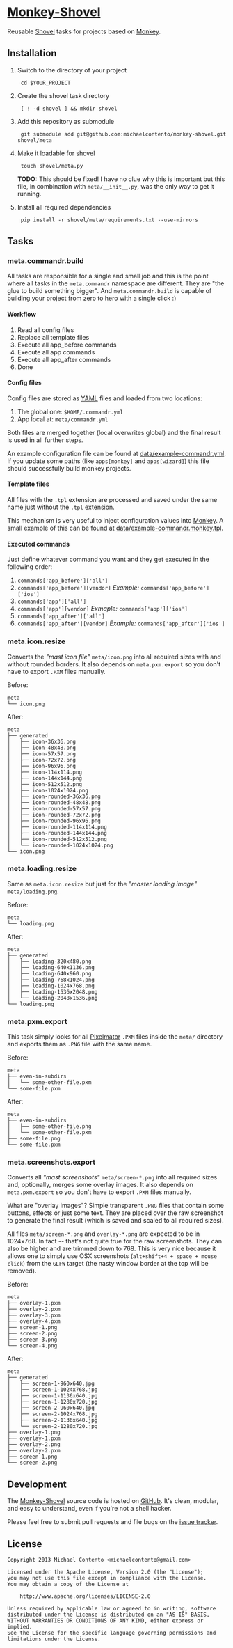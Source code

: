 # [Monkey-Shovel][]

Reusable [Shovel][] tasks for projects based on [Monkey][].

## Installation

1. Switch to the directory of your project

        cd $YOUR_PROJECT

1. Create the shovel task directory

        [ ! -d shovel ] && mkdir shovel

1. Add this repository as submodule

        git submodule add git@github.com:michaelcontento/monkey-shovel.git shovel/meta

1. Make it loadable for shovel

        touch shovel/meta.py

    **TODO:** This should be fixed! I have no clue why this is important but
    this file, in combination with `meta/__init__.py`, was the only way to get
    it running.

1. Install all required dependencies

        pip install -r shovel/meta/requirements.txt --use-mirrors

## Tasks

### meta.commandr.build

All tasks are responsible for a single and small job and this is the point where
all tasks in the `meta.commandr` namespace are different. They are "the glue
to build something bigger". And `meta.commandr.build` is capable of
building your project from zero to hero with a single click :)

#### Workflow

1. Read all config files
1. Replace all template files
1. Execute all app\_before commands
1. Execute all app commands
1. Execute all app\_after commands
1. Done

#### Config files

Config files are stored as [YAML][] files and loaded from two locations:

1. The global one: `$HOME/.commandr.yml`
1. App local at: `meta/commandr.yml`

Both files are merged together (local overwrites global) and the final result
is used in all further steps.

An example configuration file can be found at [data/example-commandr.yml][].
If you update some paths (like `apps[monkey]` and `apps[wizard]`) this file
should successfully build monkey projects.

#### Template files

All files with the `.tpl` extension are processed and saved under the same name
just without the `.tpl` extension.

This mechanism is very useful to inject configuration values into [Monkey][]. A
small example of this can be found at [data/example-commandr.monkey.tpl].

#### Executed commands

Just define whatever command you want and they get executed in the following
order:

1. `commands['app_before']['all']`
1. `commands['app_before'][vendor]` *Example:* `commands['app_before']['ios']`
1. `commands['app']['all']`
1. `commands['app'][vendor]` *Exmaple:* `commands['app']['ios']`
1. `commands['app_after']['all']`
1. `commands['app_after'][vendor]` *Example:* `commands['app_after']['ios']`

### meta.icon.resize

Converts the _"mast icon file"_ `meta/icon.png` into all required sizes with and
without rounded borders. It also depends on `meta.pxm.export` so you don't have
to export `.PXM` files manually.

Before:

    meta
    └── icon.png

After:

    meta
    ├── generated
    │   ├── icon-36x36.png
    │   ├── icon-48x48.png
    │   ├── icon-57x57.png
    │   ├── icon-72x72.png
    │   ├── icon-96x96.png
    │   ├── icon-114x114.png
    │   ├── icon-144x144.png
    │   ├── icon-512x512.png
    │   ├── icon-1024x1024.png
    │   ├── icon-rounded-36x36.png
    │   ├── icon-rounded-48x48.png
    │   ├── icon-rounded-57x57.png
    │   ├── icon-rounded-72x72.png
    │   ├── icon-rounded-96x96.png
    │   ├── icon-rounded-114x114.png
    │   ├── icon-rounded-144x144.png
    │   ├── icon-rounded-512x512.png
    │   └── icon-rounded-1024x1024.png
    └── icon.png

### meta.loading.resize

Same as `meta.icon.resize` but just for the _"master loading image"_
`meta/loading.png`.

Before:

    meta
    └── loading.png

After:

    meta
    ├── generated
    │   ├── loading-320x480.png
    │   ├── loading-640x1136.png
    │   ├── loading-640x960.png
    │   ├── loading-768x1024.png
    │   ├── loading-1024x768.png
    │   ├── loading-1536x2048.png
    │   └── loading-2048x1536.png
    └── loading.png

### meta.pxm.export

This task simply looks for all [Pixelmator][] `.PXM` files inside the `meta/`
directory and exports them as `.PNG` file with the same name.

Before:

    meta
    ├── even-in-subdirs
    │   └── some-other-file.pxm
    └── some-file.pxm

After:

    meta
    ├── even-in-subdirs
    │   ├── some-other-file.png
    │   └── some-other-file.pxm
    ├── some-file.png
    └── some-file.pxm

### meta.screenshots.export

Converts all _"mast screenshots"_ `meta/screen-*.png` into all required sizes
and, optionally, merges some overlay images. It also depends on `meta.pxm.export`
so you don't have to export `.PXM` files manually.

What are "overlay images"? Simple transparent `.PNG` files that contain some
buttons, effects or just some text. They are placed over the raw screenshot
to generate the final result (which is saved and scaled to all required sizes).

All files `meta/screen-*.png` and `overlay-*.png` are expected to be in
1024x768. In fact -- that's not quite true for the raw screenshots. They can
also be higher and are trimmed down to 768. This is very nice because it allows
one to simply use OSX screenshots (`alt+shift+4 + space + mouse click`) from the
`GLFW` target (the nasty window border at the top will be removed).

Before:

    meta
    ├── overlay-1.pxm
    ├── overlay-2.pxm
    ├── overlay-3.pxm
    ├── overlay-4.pxm
    ├── screen-1.png
    ├── screen-2.png
    ├── screen-3.png
    └── screen-4.png

After:

    meta
    ├── generated
    │   ├── screen-1-960x640.jpg
    │   ├── screen-1-1024x768.jpg
    │   ├── screen-1-1136x640.jpg
    │   ├── screen-1-1280x720.jpg
    │   ├── screen-2-960x640.jpg
    │   ├── screen-2-1024x768.jpg
    │   ├── screen-2-1136x640.jpg
    │   └── screen-2-1280x720.jpg
    ├── overlay-1.png
    ├── overlay-1.pxm
    ├── overlay-2.png
    ├── overlay-2.pxm
    ├── screen-1.png
    └── screen-2.png

## Development

The [Monkey-Shovel][] source code is hosted on [GitHub][]. It's clean, modular,
and easy to understand, even if you're not a shell hacker.

Please feel free to submit pull requests and file bugs on the [issue tracker][].

## License

    Copyright 2013 Michael Contento <michaelcontento@gmail.com>

    Licensed under the Apache License, Version 2.0 (the "License");
    you may not use this file except in compliance with the License.
    You may obtain a copy of the License at

        http://www.apache.org/licenses/LICENSE-2.0

    Unless required by applicable law or agreed to in writing, software
    distributed under the License is distributed on an "AS IS" BASIS,
    WITHOUT WARRANTIES OR CONDITIONS OF ANY KIND, either express or implied.
    See the License for the specific language governing permissions and
    limitations under the License.

  [GitHub]: https://github.com
  [Monkey-Shovel]: https://github.com/michaelcontento/monkey-shovel
  [issue tracker]: https://github.com/michaelcontento/monkey-shovel/issues
  [Pixelmator]: www.pixelmator.com
  [Monkey]: http://monkeycoder.co.nz/
  [YAML]: http://en.wikipedia.org/wiki/YAML
  [Shovel]: https://github.com/seomoz/shovel
  [data/example-commandr.yml]: http://github.com/michaelcontento/monkey-shovel/tree/master/data/example-commandr.yml
  [data/example-commandr.monkey.tpl]: http://github.com/michaelcontento/monkey-shovel/tree/master/data/example-commandr.monkey.tpl

